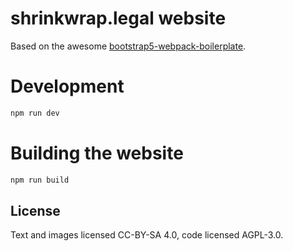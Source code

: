 # shrinkwrap.legal website


Based on the awesome [bootstrap5-webpack-boilerplate](https://github.com/noreading/bootstrap5-webpack-boilerplate).



# Development

```bash
npm run dev
```

# Building the website

```bash
npm run build
```

## License

Text and images licensed CC-BY-SA 4.0, code licensed AGPL-3.0.